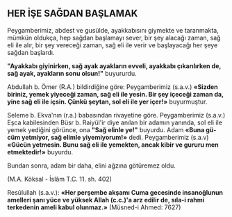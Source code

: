 ## HER İŞE SAĞDAN BAŞLAMAK

Peygamberimiz, abdest ve gusülde, ayakkabısı­nı giymekte ve taranmakta, mümkün oldukça, hep sağdan başlamayı sever, bir şey alacağı za­man, sağ eli ile alır, bir şey vereceği zaman, sağ eli ile verir ve başlayacağı her şeye sağdan baş­lardı.

**"Ayakkabı giyinirken, sağ ayak ayakların evveli, ayakkabı çıkarılırken de, sağ ayak, ayakların sonu olsun!"** buyururdu.

Abdullah b. Ömer (R.A.) bildirdiğine göre: Peygamberimiz (s.a.v.) **«Sizden biriniz, yemek yiyeceği zaman, sağ eli ile yesin. Bir şey içece­ği zaman da, yine sağ eli ile içsin. Çünkü şeytan, sol eli ile yer içer!»** buyurmuştur.

Seleme b. Ekva'nın (r.a.) babasından riva­yetine göre. Peygamberimiz (s.a.v.) Eşca kabilesinden Büsr b. Raiyül'ir diye anılan bir ada­mın yanında, sol eli ile yemek yediğini görünce, ona **"Sağ elinle ye!"** buyurdu. Adam **«Buna gü­cüm yetmiyor, sağ elimle yiyemiyorum!»** dedi. Peygamberimiz (s.a.v) **«Gücün yetmesin. Bunu sağ eli ile yemekten, ancak kibir ve gururu men etmektedir!»** buyurdu.

Bundan sonra, adam bir daha, elini ağzına götüremez oldu.

(M.A. Köksal - İslâm T.C. 11. sh. 402)

Resûlullah (s.a.v.): **«Her perşembe akşamı Cuma gecesinde insanoğlunun amelleri şanı yü­ce ve yüksek Allah (c.c.)'a arz edilir de, sıla-i rah­mi terkedenin ameli kabul olunmaz.»** (Müsned-i Ahmed: 7627)
